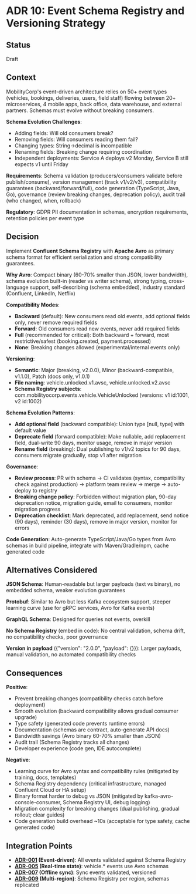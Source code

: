 # ADR 10: Event Schema Registry and Versioning Strategy

## Status

Draft

## Context

MobilityCorp's event-driven architecture relies on 50+ event types (vehicles, bookings, deliveries, users, field staff) flowing between 20+ microservices, 4 mobile apps, back office, data warehouse, and external partners. Schemas must evolve without breaking consumers.

**Schema Evolution Challenges**:
- Adding fields: Will old consumers break?
- Removing fields: Will consumers reading them fail?
- Changing types: String→decimal is incompatible
- Renaming fields: Breaking change requiring coordination
- Independent deployments: Service A deploys v2 Monday, Service B still expects v1 until Friday

**Requirements**: Schema validation (producers/consumers validate before publish/consume), version management (track v1/v2/v3), compatibility guarantees (backward/forward/full), code generation (TypeScript, Java, Go), governance (review breaking changes, deprecation policy), audit trail (who changed, when, rollback)

**Regulatory**: GDPR PII documentation in schemas, encryption requirements, retention policies per event type

## Decision

Implement **Confluent Schema Registry** with **Apache Avro** as primary schema format for efficient serialization and strong compatibility guarantees.

**Why Avro**: Compact binary (60-70% smaller than JSON, lower bandwidth), schema evolution built-in (reader vs writer schema), strong typing, cross-language support, self-describing (schema embedded), industry standard (Confluent, LinkedIn, Netflix)

**Compatibility Modes**:
- **Backward** (default): New consumers read old events, add optional fields only, never remove required fields
- **Forward**: Old consumers read new events, never add required fields
- **Full** (recommended for critical): Both backward + forward, most restrictive/safest (booking.created, payment.processed)
- **None**: Breaking changes allowed (experimental/internal events only)

**Versioning**:
- **Semantic**: Major (breaking, v2.0.0), Minor (backward-compatible, v1.1.0), Patch (docs only, v1.0.1)
- **File naming**: vehicle.unlocked.v1.avsc, vehicle.unlocked.v2.avsc
- **Schema Registry subjects**: com.mobilityocorp.events.vehicle.VehicleUnlocked (versions: v1 id:1001, v2 id:1002)

**Schema Evolution Patterns**:
- **Add optional field** (backward compatible): Union type [null, type] with default value
- **Deprecate field** (forward compatible): Make nullable, add replacement field, dual-write 90 days, monitor usage, remove in major version
- **Rename field** (breaking): Dual publishing to v1/v2 topics for 90 days, consumers migrate gradually, stop v1 after migration

**Governance**:
- **Review process**: PR with schema → CI validates (syntax, compatibility check against production) → platform team review → merge → auto-deploy to registry
- **Breaking change policy**: Forbidden without migration plan, 90-day deprecation notice, migration guide, email to consumers, monitor migration progress
- **Deprecation checklist**: Mark deprecated, add replacement, send notice (90 days), reminder (30 days), remove in major version, monitor for errors

**Code Generation**: Auto-generate TypeScript/Java/Go types from Avro schemas in build pipeline, integrate with Maven/Gradle/npm, cache generated code

## Alternatives Considered

**JSON Schema**: Human-readable but larger payloads (text vs binary), no embedded schema, weaker evolution guarantees

**Protobuf**: Similar to Avro but less Kafka ecosystem support, steeper learning curve (use for gRPC services, Avro for Kafka events)

**GraphQL Schema**: Designed for queries not events, overkill

**No Schema Registry** (embed in code): No central validation, schema drift, no compatibility checks, poor governance

**Version in payload** ({"version": "2.0.0", "payload": {}}): Larger payloads, manual validation, no automated compatibility checks

## Consequences

**Positive**:
- Prevent breaking changes (compatibility checks catch before deployment)
- Smooth evolution (backward compatibility allows gradual consumer upgrade)
- Type safety (generated code prevents runtime errors)
- Documentation (schemas are contract, auto-generate API docs)
- Bandwidth savings (Avro binary 60-70% smaller than JSON)
- Audit trail (Schema Registry tracks all changes)
- Developer experience (code gen, IDE autocomplete)

**Negative**:
- Learning curve for Avro syntax and compatibility rules (mitigated by training, docs, templates)
- Schema Registry dependency (critical infrastructure, managed Confluent Cloud or HA setup)
- Binary format harder to debug vs JSON (mitigated by kafka-avro-console-consumer, Schema Registry UI, debug logging)
- Migration complexity for breaking changes (dual publishing, gradual rollout; clear guides)
- Code generation build overhead ~10s (acceptable for type safety, cache generated code)

## Integration Points

- **[ADR-001](./ADR-001-event-driven-architecture-microservices.md) (Event-driven)**: All events validated against Schema Registry
- **[ADR-005](./ADR-005-real-time-vehicle-state-distribution.md) (Real-time state)**: vehicle.* events use Avro schemas
- **[ADR-007](./ADR-007-offline-first-data-synchronization.md) (Offline sync)**: Sync events validated, versioned
- **[ADR-009](./ADR-009-multi-tenancy-geographic-partitioning.md) (Multi-region)**: Schema Registry per region, schemas replicated
